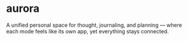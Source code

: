 # aurora
A unified personal space for thought, journaling, and planning — where each mode feels like its own app, yet everything stays connected.

